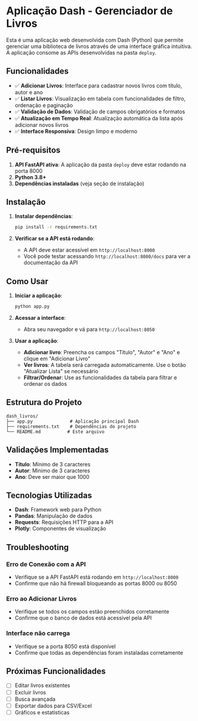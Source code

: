 # Aplicação Dash - Gerenciador de Livros

Esta é uma aplicação web desenvolvida com Dash (Python) que permite gerenciar uma biblioteca de livros através de uma interface gráfica intuitiva. A aplicação consome as APIs desenvolvidas na pasta `deploy`.

## Funcionalidades

- ✅ **Adicionar Livros**: Interface para cadastrar novos livros com título, autor e ano
- ✅ **Listar Livros**: Visualização em tabela com funcionalidades de filtro, ordenação e paginação
- ✅ **Validação de Dados**: Validação de campos obrigatórios e formatos
- ✅ **Atualização em Tempo Real**: Atualização automática da lista após adicionar novos livros
- ✅ **Interface Responsiva**: Design limpo e moderno

## Pré-requisitos

1. **API FastAPI ativa**: A aplicação da pasta `deploy` deve estar rodando na porta 8000
2. **Python 3.8+**
3. **Dependências instaladas** (veja seção de instalação)

## Instalação

1. **Instalar dependências**:
   ```bash
   pip install -r requirements.txt
   ```

2. **Verificar se a API está rodando**:
   - A API deve estar acessível em `http://localhost:8000`
   - Você pode testar acessando `http://localhost:8000/docs` para ver a documentação da API

## Como Usar

1. **Iniciar a aplicação**:
   ```bash
   python app.py
   ```

2. **Acessar a interface**:
   - Abra seu navegador e vá para `http://localhost:8050`

3. **Usar a aplicação**:
   - **Adicionar livro**: Preencha os campos "Título", "Autor" e "Ano" e clique em "Adicionar Livro"
   - **Ver livros**: A tabela será carregada automaticamente. Use o botão "Atualizar Lista" se necessário
   - **Filtrar/Ordenar**: Use as funcionalidades da tabela para filtrar e ordenar os dados

## Estrutura do Projeto

```
dash_livros/
├── app.py              # Aplicação principal Dash
├── requirements.txt    # Dependências do projeto
└── README.md          # Este arquivo
```

## Validações Implementadas

- **Título**: Mínimo de 3 caracteres
- **Autor**: Mínimo de 3 caracteres  
- **Ano**: Deve ser maior que 1000

## Tecnologias Utilizadas

- **Dash**: Framework web para Python
- **Pandas**: Manipulação de dados
- **Requests**: Requisições HTTP para a API
- **Plotly**: Componentes de visualização

## Troubleshooting

### Erro de Conexão com a API
- Verifique se a API FastAPI está rodando em `http://localhost:8000`
- Confirme que não há firewall bloqueando as portas 8000 ou 8050

### Erro ao Adicionar Livros
- Verifique se todos os campos estão preenchidos corretamente
- Confirme que o banco de dados está acessível pela API

### Interface não carrega
- Verifique se a porta 8050 está disponível
- Confirme que todas as dependências foram instaladas corretamente

## Próximas Funcionalidades

- [ ] Editar livros existentes
- [ ] Excluir livros
- [ ] Busca avançada
- [ ] Exportar dados para CSV/Excel
- [ ] Gráficos e estatísticas
